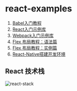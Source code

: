 # react-examples

1. [Babel入门教程][1]
1. [React入门示例库][2]
1. [Webpack入门示例库][3]
1. [Flex 布局教程：语法篇][4]
1. [Flex 布局教程：实例篇][5]
1. [React-Native搭建开发环境][6]


## React 技术栈
![react-stack](http://www.ruanyifeng.com/blogimg/asset/2016/bg2016092301.png)

[1]: doc/babel-guide.md
[2]: doc/react-demo.md
[3]: doc/webpack-demo.md
[4]: http://www.ruanyifeng.com/blog/2015/07/flex-grammar.html
[5]: http://www.ruanyifeng.com/blog/2015/07/flex-examples.html
[6]: doc/react-native-install.md